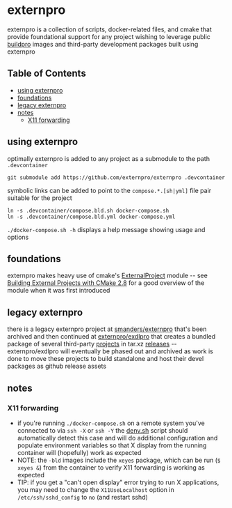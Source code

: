 # externpro

externpro is a collection of scripts, docker-related files, and cmake that provide foundational
support for any project wishing to leverage public [buildpro](https://github.com/externpro/buildpro)
images and third-party development packages built using externpro

## Table of Contents
- [using externpro](#using-externpro)
- [foundations](#foundations)
- [legacy externpro](#legacy-externpro)
- [notes](#notes)
  - [X11 forwarding](#X11-forwarding)

## using externpro

optimally externpro is added to any project as a submodule to the path `.devcontainer`
```
git submodule add https://github.com/externpro/externpro .devcontainer
```
symbolic links can be added to point to the `compose.*.[sh|yml]` file pair suitable for the project
```
ln -s .devcontainer/compose.bld.sh docker-compose.sh
ln -s .devcontainer/compose.bld.yml docker-compose.yml
```
`./docker-compose.sh -h` displays a help message showing usage and options

## foundations

externpro makes heavy use of cmake's
[ExternalProject](https://cmake.org/cmake/help/latest/module/ExternalProject.html) module -- see
[Building External Projects with CMake 2.8](https://www.kitware.com/main/wp-content/uploads/2016/01/kitware_quarterly1009.pdf)
for a good overview of the module when it was first introduced

## legacy externpro

there is a legacy externpro project at [smanders/externpro](https://github.com/smanders/externpro)
that's been archived and then continued at [externpro/exdlpro](https://github.com/externpro/exdlpro)
that creates a bundled package of several third-party
[projects](https://github.com/externpro/exdlpro/blob/dev/projects/README.md) in tar.xz
[releases](https://github.com/externpro/exdlpro/releases) -- externpro/exdlpro will eventually be
phased out and archived as work is done to move these projects to build standalone and host their
devel packages as github release assets

## notes

### X11 forwarding
* if you're running `./docker-compose.sh` on a remote system you've connected to via `ssh -X` or `ssh -Y`
  the [denv.sh](denv.sh) script should automatically detect this case and will do additional
  configuration and populate environment variables so that X display from the running container will (hopefully)
  work as expected
* NOTE: the `-bld` images include the `xeyes` package, which can be run (`$ xeyes &`) from the
  container to verify X11 forwarding is working as expected
* TIP: if you get a "can't open display" error trying to run X applications, you may need
  to change the `X11UseLocalhost` option in `/etc/ssh/sshd_config` to `no` (and restart sshd)
